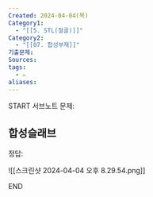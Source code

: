 ```yaml
---
Created: 2024-04-04(목)
Category1:
  - "[[5. STL(철골)]]"
Category2:
  - "[[07. 합성부재]]"
기출문제: 
Sources: 
tags:
  - ✏️
aliases:
---
```

START
서브노트
문제:  
## 합성슬래브 

정답: 

![[스크린샷 2024-04-04 오후 8.29.54.png]]
<!--ID: 1712233553527-->
END


